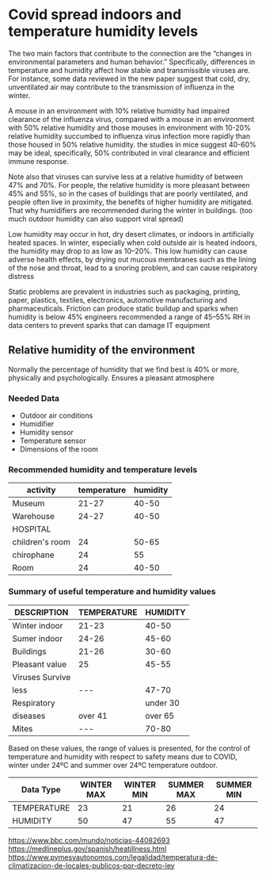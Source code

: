# Covid spread indoors and temperature humidity levels

The two main factors that contribute to the connection are the “changes in environmental parameters and human behavior.”
Specifically, differences in temperature and humidity affect how stable and transmissible viruses are. For instance, some data reviewed in the new paper suggest that cold, dry, unventilated air may contribute to the transmission of influenza in the winter.

A mouse in an environment with 10% relative humidity had impaired clearance of the influenza virus, compared with a mouse in an environment with 50% relative humidity and those mouses in environment with 10-20% relative humidity succumbed to influenza virus infection more rapidly than those housed in 50% relative humidity. the studies in mice suggest 40-60% may be ideal, specifically, 50% contributed in viral clearance and efficient immune response.

Note also that viruses can survive less at a relative humidity of between 47% and 70%.
For people, the relative humidity is more pleasant between 45% and 55%, so in the cases of buildings that are poorly ventilated, and people often live in proximity, the benefits of higher humidity are mitigated. That why humidifiers are recommended during the winter in buildings. (too much outdoor humidity can also support viral spread)

Low humidity may occur in hot, dry desert climates, or indoors in artificially heated spaces. In winter, especially when cold outside air is heated indoors, the humidity may drop to as low as 10–20%. This low humidity can cause adverse health effects, by drying out mucous membranes such as the lining of the nose and throat, lead to a snoring problem, and can cause respiratory distress

Static problems are prevalent in industries such as packaging, printing, paper, plastics, textiles, electronics, automotive manufacturing and pharmaceuticals. Friction can produce static buildup and sparks when humidity is below 45% engineers recommended a range of 45–55% RH in data centers to prevent sparks that can damage IT equipment

## Relative humidity of the environment

Normally the percentage of humidity that we find best is 40% or more, physically and psychologically. Ensures a pleasant atmosphere

### Needed Data
- Outdoor air conditions
- Humidifier
- Humidity sensor
- Temperature sensor
- Dimensions of the room

### Recommended humidity and temperature levels

| activity        | temperature | humidity |
| --------------- | ----------- | -------- |
| Museum          | 21-27       | 40-50    |
| Warehouse       | 24-27       | 40-50    |
| HOSPITAL        |             |          |
| children's room | 24          | 50-65    |
| chirophane      | 24          | 55       |
| Room            | 24          | 40-50    |

### Summary of useful temperature and humidity values

| DESCRIPTION     | TEMPERATURE | HUMIDITY |
| --------------- | ----------- | -------- |
| Winter indoor   | 21-23       | 40-50    |
| Sumer indoor    | 24-26       | 45-60    |
| Buildings       | 21-26       | 30-60    |
| Pleasant value  | 25          | 45-55    |
| Viruses Survive |             |          |
| less            | ---         | 47-70    |
| Respiratory     |             | under 30 |
| diseases        | over 41     | over 65  |
| Mites           | ---         | 70-80    |

Based on these values, the range of values is presented, for the control of temperature and humidity with respect to safety means due to COVID, winter under 24ºC and summer over 24ºC temperature outdoor.

| Data Type   | WINTER MAX | WINTER MIN | SUMMER MAX | SUMMER  MIN |
| ----------- | ---------- | ---------- | ---------- | ----------- |
| TEMPERATURE | 23         | 21         | 26         | 24          |
| HUMIDITY    | 50         | 47         | 55         | 47          |



https://www.bbc.com/mundo/noticias-44082693
https://medlineplus.gov/spanish/heatillness.html
https://www.pymesyautonomos.com/legalidad/temperatura-de-climatizacion-de-locales-publicos-por-decreto-ley

